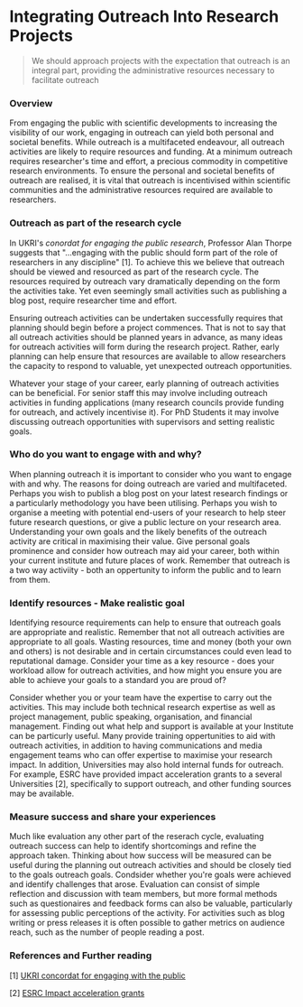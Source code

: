 # Integrating Outreach Into Research Projects

<!-- TP: We need a consistent way to present the manifesto point at the top of each section. -->
> We should approach projects with the expectation that outreach is an integral part, providing the administrative resources necessary to facilitate outreach

<!-- CRS: As we are expeting to reach an international audience might be useful to show what the acronims UKRI and ESRC stand for...? --> 

### Overview 

From engaging the public with scientific developments to increasing the visibility of our work, engaging in outreach can yield both personal and societal benefits. While outreach is a multifaceted endeavour, all outreach activities are likely to require resources and funding. At a minimum outreach requires researcher's time and effort, a precious commodity in competitive research environments. To ensure the personal and societal benefits of outreach are realised, it is vital that outreach is incentivised within scientific communities and the administrative resources required are available to researchers. 


### Outreach as part of the research cycle

In UKRI's *conordat for engaging the public research*, Professor Alan Thorpe suggests that "...engaging with the public should form part of the role of researchers in any discipline" [1]. To achieve this we believe that outreach should be viewed and resourced as part of the research cycle.
The resources required by outreach vary dramatically depending on the form the activities take. Yet even seemingly small activities such as publishing a blog post, require researcher time and effort.

Ensuring outreach activities can be undertaken successfully requires that planning should begin before a project commences. That is not to say that all outreach activities should be planned years in advance, as many ideas for outreach activities will form during the research project. Rather, early planning can help ensure that resources are available to allow researchers the capacity to respond to valuable, yet unexpected outreach opportunities. 

Whatever your stage of your career, early planning of outreach activities can be beneficial. For senior staff this may involve including outreach activities in funding applications (many research councils provide funding for outreach, and actively incentivise it). For PhD Students it may involve discussing outreach opportunities with supervisors and setting realistic goals. 


### Who do you want to engage with and why?

When planning outreach it is important to consider who you want to engage with and why. The reasons for doing outreach are varied and multifaceted. Perhaps you wish to publish a blog post on your latest research findings or a particularly methodology you have been utilising. Perhaps you wish to organise a meeting with potential end-users of your research to help steer future research questions, or give a public lecture on your research area. Understanding your own goals and the likely benefits of the outreach activity are critical in maximising their value. Give personal goals prominence and consider how outreach may aid your career, both within your current institute and future places of work. Remember that outreach is a two way activiity - both an oppertunity to inform the public and to learn from them. 

<!-- While outreach can yield a wide variety of societal benefits, personal benefits may play an important role in incentivising outreach activities. This may simply be building your research profile and CV, but it may be useful to consider how outreach activities are rewarded within your institution  -->

### Identify resources - Make realistic goal 

Identifying resource requirements can help to ensure that outreach goals are appropriate and realistic. Remember that not all outreach activities are appropriate to all goals. Wasting resources, time and money (both your own and others) is not desirable and in certain circumstances could even lead to reputational damage. Consider your time as a key resource - does your workload allow for outreach activities, and how might you ensure you are able to achieve your goals to a standard you are proud of? 

Consider whether you or your team have the expertise to carry out the activities. This may include both technical research expertise as well as project management, public speaking, organisation, and financial management. Finding out what help and support is available at your Institute can be particurly useful. Many provide training oppertunities to aid with outreach activities, in addition to having communications and media engagement teams who can offer expertise to maximise your research impact. In addition, Universities may also hold internal funds for outreach. For example, ESRC have provided impact acceleration grants to a several Universities [2], specifically to support outreach, and other funding sources may be available.


### Measure success and share your experiences

Much like evaluation any other part of the reserach cycle, evaluating outreach success can help to identify shortcomings and refine the approach taken. Thinking about how success will be measured can be useful during the planning out outreach activities and should be closely tied to the goals outreach goals. Condsider whether you're goals were achieved and identify challenges that arose. Evaluation can consist of simple reflection and discussion with team members, but more formal methods such as questionaires and feedback forms can also be valuable, particularly for assessing public perceptions of the activity. For activities such as blog writing or press releases it is often possible to gather metrics on audience reach, such as the number of people reading a post. 

<!-- 
Process evaluation. This type of evaluation relates to the execution of the outreach program itself. Process evaluations focus on implementation of activities as they relate to budget requirements, schedules, staff resources, and tasks or activities. Process evaluation occurs as the program is being implemented, early enough in the outreach delivery process to allow modifications before too many resources have been expended. Some typical questions asked during process evaluations include the following:
What effect did the effort have on the process?
Did people attend the meetings?
Did the message get to the media?

Impact evaluation. This type of evaluation relates to achievement of the goals and objectives of the program. Impact evaluations assess the outcome or impacts produced by the outreach program and are directly tied to the original objectives. This type of evaluation measures the effect of an outreach program on the target audience by asking, "To what extent did we achieve our objective?" Typical performance measures under impact evaluations include increased awareness, knowledge of an issue, changes in perceptions or behavior, repeat participation in a targeted activity, and goal-oriented measures of water quality improvements.


Context evaluation. This type of evaluation relates to how the project functions in the community as a whole, how the community perceives the project, and the economic and political ramifications of the project. Context indicators can provide some background and perspective on why certain approaches appear to be working well while others are not. Examining contextual information related to the audience, the outreach program, and the watershed issues under study can provide some perspective on what's working, what's not, and why. Assessing how the project functions within the economic, social, and political environment of the community helps to uncover aspects of the objective, message, audience, format, or distribution mechanism that might be affecting results. Focus groups that examine the social, economic, political, and cultural context of your project can identify problems that weren't noticed during the planning or execution phase. -->

<!-- ### Useful resources -->


<!-- - Carry out skills checks to ensure that the team and its partners has, or can develop, the full range of personal and technical skills that will be needed to undertake the research including facilitation, partnership working, negotiation and conflict resolution. Your academic development unit or partner training and development specialists can help you access learning opportunities.
- Consider how senior members of the research team will allow sufficient time to participate in knowledge exchange and impact generating activities. 
- Consider building space and resources for formal and informal evaluation measures to help your team gauge your progress and advise you when adjustments or agility may be needed
Get to know and use your institution's academic development programme to enhance your personal and technical skills sets. Universities with ESRC Impact Acceleration Accounts provide learning and development opportunities that promote capacities for supporting impact 


## Research Resources

- [Turing Annual Report](https://issuu.com/turinginst/docs/turing_annual_report_2017-18?e=30398675/63660505):
    - Information on big outreach projects at Turing over 2017-2018 (page 77-onwards)
    - Statistics on events held, youtube channel views etc

- [EPSRC Outreach](https://epsrc.ukri.org/innovation/publicengagement/)
    - 'Under EPSRC's Royal Charter, one of our objectives is to "generate public awareness; communicate research outcomes; encourage public engagement and dialogue; and disseminate knowledge".'
    - Grant applications: 'EPSRC would like to make grant applicants aware of the fact that funding can be requested for media training and should be included within the grant application'

    - [ESRC Public Engagement](https://epsrc.ukri.org/newsevents/pubs/public-engagement-guidance/): 'Public engagement involves activities that bring researchers and the public together. It is more than just meeting an audience and telling them about your research - effective public engagement is about two-way communication, with the researchers listening to and learning from participants'

- [UKRI Public Engagement website](https://www.ukri.org/public-engagement/research-council-partners-and-public-engagement-with-research/):
    - 'Engaging the public with research helps to empower people, broadens attitudes and ensures that the work of universities and research institutes is relevant to society and wider social concerns.'

- [National Coordinating Center for Public Engagement](https://www.publicengagement.ac.uk/nccpe-projects-and-services/nccpe-projects/national-forum-public-engagement-stem/about-national-forum)


- [What's in it for me?](https://www.ukri.org/files/legacy/scisoc/rcukbenefitsofpe-pdf/)
    - Benfits of outreach

- [ESRC Impact tool kit](https://esrc.ukri.org/research/impact-toolkit/):
    - Set of documents on supporting outreach and impact

## What does outreach involve?

- Pathways to impact (required in many grant applications)
- Communicating benefits/disadvantages of data science/ AI to the wider public
    - Improving what people understand about AI/ DS
- Press
- Talks
- Focus groups


## What resources are required?

- Resources can be very variable depending on the type of outreach. For example, writing a blog post vs holding a stakeholder meeting or public lecture

- Identifying resources (staff costs, volunteer time, University comms teams, professional help)

- Knowing what resources to look for, how funding can be obtained

### [Pathways statement](https://esrc.ukri.org/research/impact-toolkit/developing-pathways-to-impact/)
- user consultation in the planning and strategising for impact
- training workshops and events designed for specific user groups
- preparation for unanticipated opportunities
- commitment to include principal and senior investigator time on knowledge exchange and impact activities

- Explain how your Pathways statement is intended to enable the impacts you are anticipating.  A useful tool for doing this is Theory of Change (external website)
- Include space and funding for events if necessary for reflection for the research team as a group or as individuals during the research, with research users if helpful. Consider enabling research users to lead these activities.
- Ensure that the participation of users is supported by the inclusion of funding towards staff and volunteer time and identify fully the costs of taking part in research.
- Consider including users as co-investigators in the proposal.
- Carry out skills checks to ensure that the team and its partners has, or can develop, the full range of personal and technical skills that will be needed to undertake the research including facilitation, partnership working, negotiation and conflict resolution. Your academic development unit or partner training and development specialists can help you access learning opportunities.
- Consider how senior members of the research team will allow sufficient time to participate in knowledge exchange and impact generating activities. 
- Consider building space and resources for formal and informal evaluation measures to help your team gauge your progress and advise you when adjustments or agility may be needed
Get to know and use your institution's academic development programme to enhance your personal and technical skills sets. Universities with ESRC Impact Acceleration Accounts provide learning and development opportunities that promote capacities for supporting impact. 





<!-- 






4. When to plan? How to respond to new oppertunities?

5. Identifying barriers
    - Not all outreach will be appropriate. Potentially it could be costly. Is societal good enough motivation? 
    - 2. UKRI CONCORDAT: "Research organisations should consider whether
public engagement is appropriately represented
in staff policies and processes (such as for
inductions, performance review, promotions
criteria or workload planning) to allow researchers
to be involved in public engagement activities
without impairing their career."
    - Is this the case at your institution? Are there institutional barriers which are stopping you from engaging in outreach, which may be benificial. 

    - Human (Researcher time)
    - Expertise in your institute
    - Financial 
        - Funding bodies sometimes provide funds for outreach. May improve success of grant




### How will you incentivise outreach

 Human (Researcher time)
    - Expertise in your institute
    - Financial 
        - Funding bodies sometimes provide funds for outreach. May improve success of grant

Outreach has a potential to build your reputation and that of your Institute. Careful planning helps to ensure 







### When should outreach take place?



### Getting help and support
### Finding funding

"Public engagement enhances research so that it contributes positively to society and results in greater relevance, accountability and transparency." - Alan Thorpe

 https://www.ukri.org/files/legacy/scisoc/concordatforengagingthepublicwithresearch-pdf/ - useful!  


1. Who is the audience
    - Who do you want to engage with and why? It could be anything from writing a blog to build your research profile (help people know who you are; get you invaluable feedback - much faster than peer review). Or it could be large public engagement (e.g. meeting stakeholders/endusers who may benefit - for example, meeting automotive industry members when working on AI for selfdriving cars)

2. What benefits might it bring?
    - Build profile, improver chances of getting funding, help steer research ideas and understand the research problem better
    - Develop your skills (being able to communicate effectively and clearly is an invaluable skill in research or for those considering moving into another field)
 


   - "Don't cut corners – done well, publications can help disseminate key findings to target audiences; done badly, they will promote a poor image of your research and will cost you valuable time and more"
### The costs of outreach 



4. When to plan? How to respond to new oppertunities?

5. Identifying barriers
    - Not all outreach will be appropriate. Potentially it could be costly. Is societal good enough motivation? 
    - 2. UKRI CONCORDAT: "Research organisations should consider whether
public engagement is appropriately represented
in staff policies and processes (such as for
inductions, performance review, promotions
criteria or workload planning) to allow researchers
to be involved in public engagement activities
without impairing their career."
    - Is this the case at your institution? Are there institutional barriers which are stopping you from engaging in outreach, which may be benificial. 

7. Measuring success

8. Sharing your experiences
    - Useful to share your approaches and experiences with colleagues. What works well, what doesnt. 



- Outreach activities start when planning the project
    - Identify the audience you wish to reach
    - How to reach them (are there commonly used paths? For example, do people use a similar platform for blogs)
    - Identify the resources you require
        - Are you running a workshop?
        - Are you writing a blog? It's easy not to think about the costs of your time for outreach
    - How are you going to fund it? 
        - When writing grants to funding bodies?
        - Are there resources within your institution? 


Outreach should be a key component of a research cycle.  

In addition, outreach can require skill sets which are unfamiliar to many researchers.


 from writing blogs to giving public lectures, all these activities require administrative resources in order to ensure their success. As a baseline, all outreach activities will require researcher time, a highly valuable resource in competative research fields. In addition, many outreach activities  

, but larger outreach activities may involve costs 

all outreach activities require administative resources in order to ensure their success. Outreach activities are resource intentisive, requiring time 

  These include carefully identifying the outreach goals, ensuring the activities 


Carefully planned, funded, skills,  



 a broad range of activities, the success of outreach projects will depend on 

Successful outreach requires careful planning and 

Outreach - 

- Successful outreach requires careful planning, resourcing and should be goal directed 

- Outreach should be thought of as part of the research project cycle

- When should outreach planning take place (writing grants, planning for unexpected oppertunities)

### Cultural change (towards always doing outreach or not?)

- When should you do outreach?
- Incentivising outreach 
- Blogs become your CV (your own benefits)

### Identify the outreach goals 

- Link back to why we do outreach, what benefits to we want for this specific project?
- Potential types of outreach
- Who is our target audience

### Identifying resources 
- Who is out target audience, and how do we communicate with them
- What resources are required to ensure project success
- Are we aware of available resources in our institutions (comms teams, grant funding, media training)
- For example, writing a blog post vs holding a stakeholder meeting or public lecture. Resources include your time - do you have ringfenced time. Identifying resources (staff costs, volunteer time, University comms teams, professional help)
-  Does your team have the skills required to do the outreach? Could you develop skills (e.g. media training - grants, institutions) 

### Costs
- Applying for funding in grants (some research bodies encourage research funding) 
- Internal funding oppertunities

### Contact/collaborators 
- Who can help you with outreach 
    - Identify relevant people within your institution. 

### Measuring success
- Once completed assess whether the outreach was successful. 
- Did you get the benefits you wanted? Could you improve on strategy? Was it worth time commitments. 


1. Outreach should not be an afterthought but integrated into the project from its conception 

2. How is the project funded? Does the funder encourage outreach? Can outreach inform part of the funding bid?

3. Identify your target audience (or multiple audiences) - how can you best reach them. 

4. Identify your goals. Why do you want to do outreach? Improve more impact 

4. Do you know who your comms team are and what services they can offer? 

5. Identify Resources can be very variable depending on the type of outreach. For example, writing a blog post vs holding a stakeholder meeting or public lecture. Resources include your time - do you have ringfenced time. Identifying resources (staff costs, volunteer time, University comms teams, professional help)

7. Does your team have the skills required to do the outreach? Could you develop skills (e.g. media training - grants, institutions) -->

<!-- - Carry out skills checks to ensure that the team and its partners has, or can develop, the full range of personal and technical skills that will be needed to undertake the research including facilitation, partnership working, negotiation and conflict resolution. Your academic development unit or partner training and development specialists can help you access learning opportunities.
- Consider how senior members of the research team will allow sufficient time to participate in knowledge exchange and impact generating activities. 
- Consider building space and resources for formal and informal evaluation measures to help your team gauge your progress and advise you when adjustments or agility may be needed
Get to know and use your institution's academic development programme to enhance your personal and technical skills sets. Universities with ESRC Impact Acceleration Accounts provide learning and development opportunities that promote capacities for supporting impact -->


<!-- 
# Manifesto Principle 3:

## We should approach projects with the expectation that outreach is an integral part, providing the administrative resources necessary to facilitate outreach.

 ### Aims:
 Research your manifesto principle: write down thoughts, discuss with colleagues, find online communities, trainings etc.

 ### Approach:
 1. Review/collate funder's guidelines on outreach 
    - What are expectations? 
    - How is outreach assessed? 
    - Discuss with Simon @ Leeds: What events/ training/ etc does he know about?

2. What does outreach involve?

3. What resources are required? 

    - Money
    - Contacts

--> 

### References and Further reading
[1] [UKRI concordat for engaging with the public](https://www.ukri.org/files/legacy/scisoc/concordatforengagingthepublicwithresearch-pdf/) 

[2] [ESRC Impact acceleration grants](https://esrc.ukri.org/collaboration/collaboration-oportunities/impact-acceleration-accounts/)